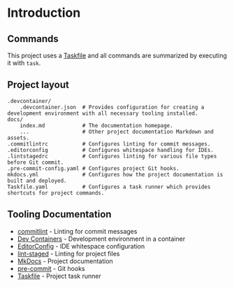 # Introduction

## Commands

This project uses a [Taskfile](https://taskfile.dev/) and all commands are summarized by executing it with `task`.

## Project layout

    .devcontainer/
        .devcontainer.json  # Provides configuration for creating a development environment with all necessary tooling installed.
    docs/
        index.md            # The documentation homepage.
        ...                 # Other project documentation Markdown and assets.
    .commitlintrc           # Configures linting for commit messages.
    .editorconfig           # Configures whitespace handling for IDEs.
    .lintstagedrc           # Configures linting for various file types before Git commit.
    .pre-commit-config.yaml # Configures project Git hooks.
    mkdocs.yml              # Configures how the project documentation is built and deployed.
    Taskfile.yaml           # Configures a task runner which provides shortcuts for project commands.

## Tooling Documentation

-   [commitlint](https://commitlint.js.org/) - Linting for commit messages
-   [Dev Containers](https://containers.dev/implementors/json_reference/) - Development environment in a container
-   [EditorConfig](https://editorconfig.org/) - IDE whitespace configuration
-   [lint-staged](https://www.npmjs.com/package/lint-staged?activeTab=readme#configuration) - Linting for project files
-   [MkDocs](https://www.mkdocs.org/user-guide/) - Project documentation
-   [pre-commit](https://pre-commit.com/#usage) - Git hooks
-   [Taskfile](https://taskfile.dev/usage/) - Project task runner
